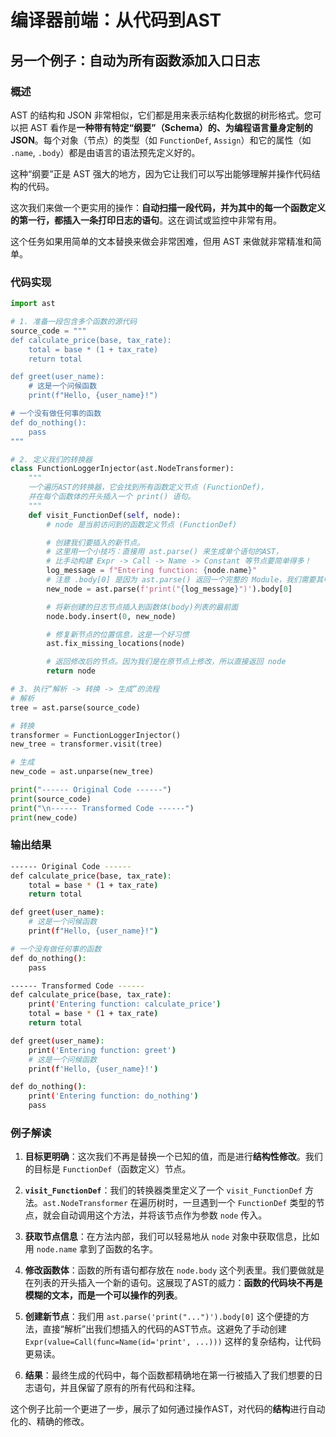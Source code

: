 # 编译器前端：从代码到AST

## 另一个例子：自动为所有函数添加入口日志

### 概述

AST 的结构和 JSON 非常相似，它们都是用来表示结构化数据的树形格式。您可以把 AST 看作是**一种带有特定“纲要”（Schema）的、为编程语言量身定制的 JSON**。每个对象（节点）的类型（如 `FunctionDef`, `Assign`）和它的属性（如 `.name`, `.body`）都是由语言的语法预先定义好的。

这种“纲要”正是 AST 强大的地方，因为它让我们可以写出能够理解并操作代码结构的代码。

这次我们来做一个更实用的操作：**自动扫描一段代码，并为其中的每一个函数定义的第一行，都插入一条打印日志的语句**。这在调试或监控中非常有用。

这个任务如果用简单的文本替换来做会非常困难，但用 AST 来做就非常精准和简单。

### 代码实现

```python
import ast

# 1. 准备一段包含多个函数的源代码
source_code = """
def calculate_price(base, tax_rate):
    total = base * (1 + tax_rate)
    return total

def greet(user_name):
    # 这是一个问候函数
    print(f"Hello, {user_name}!")

# 一个没有做任何事的函数
def do_nothing():
    pass
"""

# 2. 定义我们的转换器
class FunctionLoggerInjector(ast.NodeTransformer):
    """
    一个遍历AST的转换器，它会找到所有函数定义节点 (FunctionDef)，
    并在每个函数体的开头插入一个 print() 语句。
    """
    def visit_FunctionDef(self, node):
        # node 是当前访问到的函数定义节点 (FunctionDef)

        # 创建我们要插入的新节点。
        # 这里用一个小技巧：直接用 ast.parse() 来生成单个语句的AST，
        # 比手动构建 Expr -> Call -> Name -> Constant 等节点要简单得多！
        log_message = f"Entering function: {node.name}"
        # 注意 .body[0] 是因为 ast.parse() 返回一个完整的 Module，我们需要其中的第一个（也是唯一一个）语句
        new_node = ast.parse(f'print("{log_message}")').body[0]

        # 将新创建的日志节点插入到函数体(body)列表的最前面
        node.body.insert(0, new_node)

        # 修复新节点的位置信息，这是一个好习惯
        ast.fix_missing_locations(node)

        # 返回修改后的节点。因为我们是在原节点上修改，所以直接返回 node
        return node

# 3. 执行“解析 -> 转换 -> 生成”的流程
# 解析
tree = ast.parse(source_code)

# 转换
transformer = FunctionLoggerInjector()
new_tree = transformer.visit(tree)

# 生成
new_code = ast.unparse(new_tree)

print("------ Original Code ------")
print(source_code)
print("\n------ Transformed Code ------")
print(new_code)
```

### 输出结果

```bash
------ Original Code ------
def calculate_price(base, tax_rate):
    total = base * (1 + tax_rate)
    return total

def greet(user_name):
    # 这是一个问候函数
    print(f"Hello, {user_name}!")

# 一个没有做任何事的函数
def do_nothing():
    pass

------ Transformed Code ------
def calculate_price(base, tax_rate):
    print('Entering function: calculate_price')
    total = base * (1 + tax_rate)
    return total

def greet(user_name):
    print('Entering function: greet')
    # 这是一个问候函数
    print(f'Hello, {user_name}!')

def do_nothing():
    print('Entering function: do_nothing')
    pass
```

### 例子解读

1. **目标更明确**：这次我们不再是替换一个已知的值，而是进行**结构性修改**。我们的目标是 `FunctionDef`（函数定义）节点。

2. **`visit_FunctionDef`**：我们的转换器类里定义了一个 `visit_FunctionDef` 方法。`ast.NodeTransformer` 在遍历树时，一旦遇到一个 `FunctionDef` 类型的节点，就会自动调用这个方法，并将该节点作为参数 `node` 传入。

3. **获取节点信息**：在方法内部，我们可以轻易地从 `node` 对象中获取信息，比如用 `node.name` 拿到了函数的名字。

4. **修改函数体**：函数的所有语句都存放在 `node.body` 这个列表里。我们要做就是在列表的开头插入一个新的语句。这展现了AST的威力：**函数的代码块不再是模糊的文本，而是一个可以操作的列表**。

5. **创建新节点**：我们用 `ast.parse('print("...")').body[0]` 这个便捷的方法，直接“解析”出我们想插入的代码的AST节点。这避免了手动创建 `Expr(value=Call(func=Name(id='print', ...)))` 这样的复杂结构，让代码更易读。

6. **结果**：最终生成的代码中，每个函数都精确地在第一行被插入了我们想要的日志语句，并且保留了原有的所有代码和注释。

这个例子比前一个更进了一步，展示了如何通过操作AST，对代码的**结构**进行自动化的、精确的修改。
